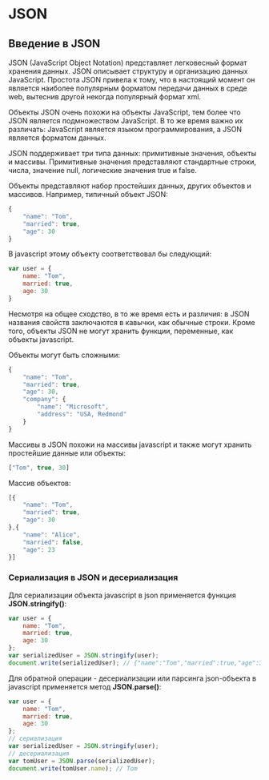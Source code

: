 # JSON

## Введение в JSON

JSON (JavaScript Object Notation) представляет легковесный формат хранения данных. JSON описывает структуру и организацию 
данных JavaScript. Простота JSON привела к тому, что в настоящий момент он является наиболее популярным форматом передачи данных в среде web, вытеснив 
другой некогда популярный формат xml.

Объекты JSON очень похожи на объекты JavaScript, тем более что JSON является подмножеством JavaScript. В то же время важно их различать: 
JavaScript является языком программирования, а JSON является форматом данных.

JSON поддерживает три типа данных: примитивные значения, объекты и массивы. Примитивные значения представляют стандартные строки, числа, значение 
null, логические значения true и false.

Объекты представляют набор простейших данных, других объектов и массивов. Например, типичный объект JSON:

```js
{
	"name": "Tom",
	"married": true,
	"age": 30
}
```

В javascript этому объекту соответствовал бы следующий:

```js
var user = {
	name: "Tom",
	married: true,
	age: 30
}
```

Несмотря на общее сходство, в то же время есть и различия: в JSON названия свойств заключаются в кавычки, как обычные строки. Кроме того, 
объекты JSON не могут хранить функции, переменные, как объекты javascript.

Объекты могут быть сложными:

```js
{
	"name": "Tom",
	"married": true,
	"age": 30,
	"company": {
		"name": "Microsoft",
		"address": "USA, Redmond"
	}
}
```

Массивы в JSON похожи на массивы javascript и также могут хранить простейшие данные или объекты:

```js
["Tom", true, 30]
```

Массив объектов:

```js
[{
	"name": "Tom",
	"married": true,
	"age": 30
},{
	"name": "Alice",
	"married": false,
	"age": 23
}]
```

### Сериализация в JSON и десериализация

Для сериализации объекта javascript в json применяется функция **JSON.stringify()**:

```js
var user = {
	name: "Tom",
	married: true,
	age: 30
};
var serializedUser = JSON.stringify(user);
document.write(serializedUser); // {"name":"Tom","married":true,"age":30}
```

Для обратной операции - десериализации или парсинга json-объекта в javascript применяется метод **JSON.parse()**:

```js
var user = {
	name: "Tom",
	married: true,
	age: 30
};
// сериализация
var serializedUser = JSON.stringify(user);
// десериализация
var tomUser = JSON.parse(serializedUser);
document.write(tomUser.name); // Tom
```

